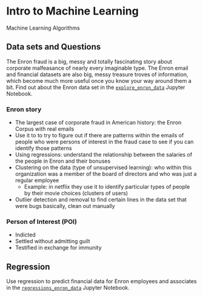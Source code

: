 # Intro to Machine Learning
Machine Learning Algorithms


## Data sets and Questions 

The Enron fraud is a big, messy and totally fascinating story about corporate malfeasance of nearly every imaginable type. The Enron email and financial datasets are also big, messy treasure troves of information, which become much more useful once you know your way around them a bit. Find out about the Enron data set in the [`explore_enron_data`](https://github.com/AnaHristian/intro_to_machine_learning/blob/master/explore_enron_data.ipynb) Jupyter Notebook. 

### Enron story

* The largest case of corporate fraud in American history: the Enron Corpus with real emails
* Use it to to try to figure out if there are patterns within the emails of people who were persons of interest in the fraud case to see if you can identify those patterns
* Using regressions: understand the relationship between the salaries of the people in Enron and their bonuses
* Clustering on the data (type of unsupervised learning): who within this organization was a member of the board of directors and who was just a regular employee
  * Example: in netflix they use it to identify particular types of people by their movie choices (clusters of users)
* Outlier detection and removal to find certain lines in the data set that were bugs basically, clean out manually

### Person of Interest (POI)
* Indicted
* Settled without admitting guilt
* Testified in exchange for immunity

## Regression

Use regression to predict financial data for Enron employees and associates in the [`regressions_enron_data`](https://github.com/AnaHristian/intro_to_machine_learning/blob/master/regressions_enron_data.ipynb) Jupyter Notebook. 

